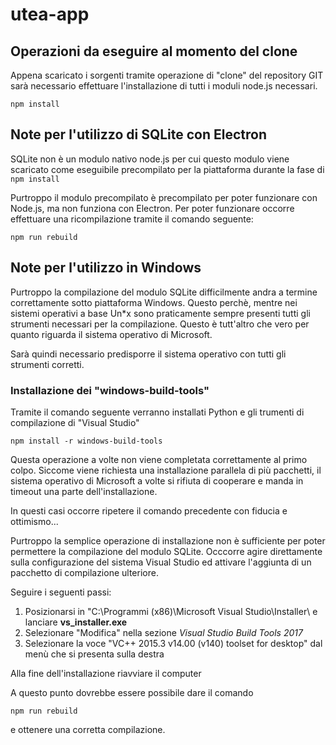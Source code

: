 # utea-app

## Operazioni da eseguire al momento del clone
Appena scaricato i sorgenti tramite operazione di "clone" del repository GIT sarà necessario effettuare l'installazione di tutti i moduli node.js necessari.

```
npm install
```

## Note per l'utilizzo di SQLite con Electron
SQLite non è un modulo nativo node.js per cui questo modulo viene scaricato come eseguibile precompilato per la piattaforma durante la fase di `npm install` 

Purtroppo il modulo precompilato è precompilato per poter funzionare con Node.js, ma non funziona con Electron. Per poter funzionare occorre effettuare una ricompilazione tramite il comando seguente:

```
npm run rebuild
```


## Note per l'utilizzo in Windows
Purtroppo la compilazione del modulo SQLite difficilmente andra a termine correttamente sotto piattaforma Windows. Questo perchè, mentre nei sistemi operativi a base Un*x sono praticamente sempre presenti tutti gli strumenti necessari per la compilazione. 
Questo è tutt'altro che vero per quanto riguarda il sistema operativo di Microsoft.

Sarà quindi necessario predisporre il sistema operativo con tutti gli strumenti corretti.

### Installazione dei "windows-build-tools"
Tramite il comando seguente verranno installati Python e gli trumenti di compilazione di "Visual Studio"

```
npm install -r windows-build-tools
```
Questa operazione a volte non viene completata correttamente al primo colpo. Siccome viene richiesta una installazione parallela di più pacchetti, il sistema operativo di Microsoft a volte si rifiuta di cooperare e manda in timeout una parte dell'installazione.

In questi casi occorre ripetere il comando precedente con fiducia e ottimismo...

Purtroppo la semplice operazione di installazione non è sufficiente per poter permettere la compilazione del modulo SQLite. Occcorre agire direttamente sulla configurazione del sistema Visual Studio ed attivare l'aggiunta di un pacchetto di compilazione ulteriore. 

Seguire i seguenti passi:

1. Posizionarsi in "C:\Programmi (x86)\Microsoft Visual Studio\Installer\ e lanciare **vs_installer.exe**
2. Selezionare "Modifica" nella sezione _Visual Studio Build Tools 2017_
3. Selezionare la voce "VC++ 2015.3 v14.00 (v140) toolset for desktop" dal menù che si presenta sulla destra

Alla fine dell'installazione riavviare il computer

A questo punto dovrebbe essere possibile dare il comando

```
npm run rebuild
```
e ottenere una corretta compilazione.